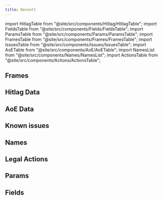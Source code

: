 ```yaml
---
title: Bennett
---
```


import HitlagTable from "@site/src/components/Hitlag/HitlagTable";
import FieldsTable from "@site/src/components/Fields/FieldsTable";
import ParamsTable from "@site/src/components/Params/ParamsTable";
import FramesTable from "@site/src/components/Frames/FramesTable";
import IssuesTable from "@site/src/components/Issues/IssuesTable";
import AoETable from "@site/src/components/AoE/AoETable";
import NamesList from "@site/src/components/Names/NamesList";
import ActionsTable from "@site/src/components/Actions/ActionsTable";

## Frames

<FramesTable item_key="bennett" />

## Hitlag Data

<HitlagTable item_key="bennett" />

## AoE Data

<AoETable item_key="bennett" />

## Known issues

<IssuesTable item_key="bennett" />

## Names

<NamesList item_key="bennett" />

## Legal Actions

<ActionsTable item_key="bennett" />

## Params

<ParamsTable item_key="bennett" />

## Fields

<FieldsTable item_key="bennett" />
